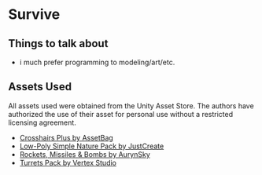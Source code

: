 # Survive

## Things to talk about

- i much prefer programming to modeling/art/etc.

## Assets Used

All assets used were obtained from the Unity Asset Store. The authors have authorized the use of their asset for personal use without a restricted licensing agreement.

- [Crosshairs Plus by AssetBag](https://assetstore.unity.com/packages/2d/gui/icons/crosshairs-plus-139902)
- [Low-Poly Simple Nature Pack by JustCreate](https://assetstore.unity.com/packages/3d/environments/landscapes/low-poly-simple-nature-pack-162153)
- [Rockets, Missiles & Bombs by AurynSky](https://assetstore.unity.com/packages/3d/props/weapons/rockets-missiles-bombs-cartoon-low-poly-pack-73141)
- [Turrets Pack by Vertex Studio](https://assetstore.unity.com/packages/3d/props/weapons/turrets-pack-9872#description)
